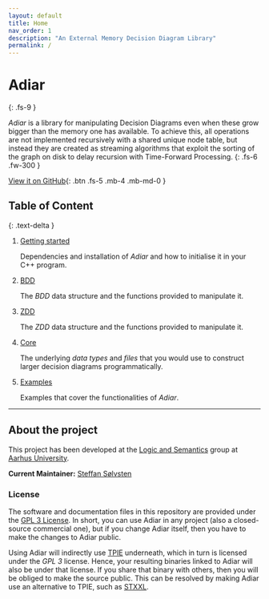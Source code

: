 ```yaml
---
layout: default
title: Home
nav_order: 1
description: "An External Memory Decision Diagram Library"
permalink: /
---
```


# Adiar
{: .fs-9 }

_Adiar_ is a library for manipulating Decision Diagrams even when these grow
bigger than the memory one has available. To achieve this, all operations are
not implemented recursively with a shared unique node table, but instead they
are created as streaming algorithms that exploit the sorting of the graph on
disk to delay recursion with Time-Forward Processing.
{: .fs-6 .fw-300 }

[View it on GitHub](https://github.com/ssoelvsten/adiar){: .btn .fs-5 .mb-4 .mb-md-0 }

## Table of Content
{: .text-delta }

1. [Getting started](getting_started)

   Dependencies and installation of _Adiar_ and how to initialise it in your C++
   program.

2. [BDD](bdd)

   The _BDD_ data structure and the functions provided to manipulate it.

3. [ZDD](zdd)

   The _ZDD_ data structure and the functions provided to manipulate it.

4. [Core](core)

   The underlying _data types_ and _files_ that you would use to construct
   larger decision diagrams programmatically.
   
5. [Examples](examples)

   Examples that cover the functionalities of _Adiar_.

---

## About the project

This project has been developed at the [Logic and Semantics](https://logsem.github.io/)
group at [Aarhus University](https://cs.au.dk).

**Current Maintainer:** [Steffan Sølvsten](mailto:soelvsten@cs.au.dk)

### License
The software and documentation files in this repository are provided under the
[GPL 3 License](/LICENSE.md). In short, you can use Adiar in any project (also a
closed-source commercial one), but if you change Adiar itself, then you have to
make the changes to Adiar public.

Using Adiar will indirectly use [TPIE](https://github.com/thomasmoelhave/tpie)
underneath, which in turn is licensed under the _GPL 3_ license. Hence, your
resulting binaries linked to Adiar will also be under that license. If you share
that binary with others, then you will be obliged to make the source public.
This can be resolved by making Adiar use an alternative to TPIE, such as
[STXXL](https://github.com/stxxl/stxxl).
